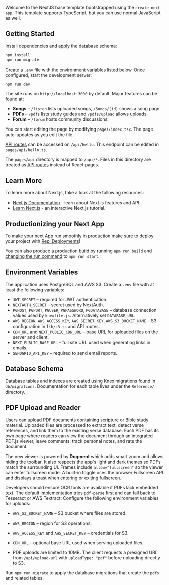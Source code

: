 Welcome to the NextJS base template bootstrapped using the `create-next-app`. This template supports TypeScript, but you can use normal JavaScript as well.

## Getting Started

Install dependencies and apply the database schema:

```bash
npm install
npm run migrate
```

Create a `.env` file with the environment variables listed below. Once configured, start the development server:

```bash
npm run dev
```

The site runs on `http://localhost:3000` by default. Major features can be found at:

- **Songs** – `/listen` lists uploaded songs, `/Songs/[id]` shows a song page.
- **PDFs** – `/pdfs` lists study guides and `/pdfs/upload` allows uploads.
- **Forum** – `/forum` hosts community discussions.

You can start editing the page by modifying `pages/index.tsx`. The page auto-updates as you edit the file.

[API routes](https://nextjs.org/docs/api-routes/introduction) can be accessed on `/api/hello`. This endpoint can be edited in `pages/api/hello.ts`.

The `pages/api` directory is mapped to `/api/*`. Files in this directory are treated as [API routes](https://nextjs.org/docs/api-routes/introduction) instead of React pages.

## Learn More

To learn more about Next.js, take a look at the following resources:

- [Next.js Documentation](https://nextjs.org/docs) - learn about Next.js features and API.
- [Learn Next.js](https://nextjs.org/learn) - an interactive Next.js tutorial.

## Productionizing your Next App

To make your next App run smoothly in production make sure to deploy your project with [Repl Deployments](https://docs.replit.com/hosting/deployments/about-deployments)!

You can also produce a production build by running `npm run build` and [changing the run command](https://docs.replit.com/programming-ide/configuring-repl#run) to `npm run start`.

## Environment Variables

The application uses PostgreSQL and AWS S3. Create a `.env` file with at least the following variables:

- `JWT_SECRET` – required for JWT authentication.
- `NEXTAUTH_SECRET` – secret used by NextAuth.
- `PGHOST`, `PGPORT`, `PGUSER`, `PGPASSWORD`, `PGDATABASE` – database connection values used by `knexfile.js`. Alternatively set `DATABASE_URL`.
- `AWS_REGION`, `AWS_ACCESS_KEY`, `AWS_SECRET_KEY`, `AWS_S3_BUCKET_NAME` – S3 configuration in `lib/s3.ts` and API routes.
- `CDN_URL` and `NEXT_PUBLIC_CDN_URL` – base URL for uploaded files on the server and client.
- `NEXT_PUBLIC_BASE_URL` – full site URL used when generating links in emails.
- `SENDGRID_API_KEY` – required to send email reports.

## Database Schema

Database tables and indexes are created using Knex migrations found in `db/migrations`. Documentation for each table lives under the `Reference/` directory.

## PDF Upload and Reader

Users can upload PDF documents containing scripture or Bible study material. Uploaded files are processed to extract text, detect verse references, and link them to the existing verse database. Each PDF has its own page where readers can view the document through an integrated PDF.js viewer, leave comments, track personal notes, and rate the document.

The new viewer is powered by **Doqment** which adds smart zoom and allows hiding the toolbar. It also respects the app's light and dark themes so PDFs match the surrounding UI.
Frames include `allow="fullscreen"` so the viewer can enter fullscreen mode. A built-in toggle uses the browser Fullscreen API and displays a toast when entering or exiting fullscreen.

Developers should ensure OCR tools are available if PDFs lack embedded text. The default implementation tries `pdf-parse` first and can fall back to Tesseract or AWS Textract. Configure the following environment variables for uploads:

- `AWS_S3_BUCKET_NAME` – S3 bucket where files are stored.
- `AWS_REGION` – region for S3 operations.
- `AWS_ACCESS_KEY` and `AWS_SECRET_KEY` – credentials for S3.
- `CDN_URL` – optional base URL used when serving uploaded files.

- PDF uploads are limited to 10MB. The client requests a presigned URL from `/api/upload-url` with `uploadType: "pdf"` before uploading directly to S3.

Run `npm run migrate` to apply the database migrations that create the `pdfs` and related tables.

